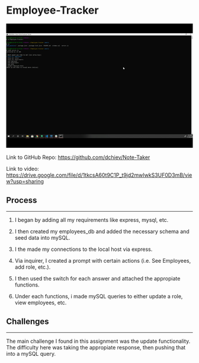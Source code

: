 # Employee-Tracker

<img src = "readme_assets\tracker.gif"></img>

Link to GitHub Repo: https://github.com/dchiev/Note-Taker

Link to video: https://drive.google.com/file/d/1tkcsA60t9C1P_t9jd2mwIwkS3UF0D3mB/view?usp=sharing


## Process
_____________________________________
1. I began by adding all my requirements like express, mysql, etc.

2. I then created my employees_db and added the necessary schema and seed data into mySQL.

3. I the made my connections to the local host via express.

4. Via inquirer, I created a prompt with certain actions (i.e. See Employees, add role, etc.).

5. I then used the switch for each answer and attached the appropiate functions.

6. Under each functions, i made mySQL queries to either update a role, view employees, etc.


## Challenges
_____________________________________

The main challenge I found in this assignment was the update functionality. The difficulty here was taking the appropiate response, then pushing that into a mySQL query. 